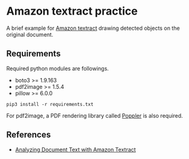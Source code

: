 # Amazon textract practice
A brief example for [Amazon textract](https://aws.amazon.com/jp/textract/) drawing detected objects on the original document.

## Requirements
Required python modules are followings.

- boto3 >= 1.9.163
- pdf2image >= 1.5.4
- pillow >= 6.0.0

```
pip3 install -r requirements.txt
```

For pdf2image, a PDF rendering library called [Poppler](https://poppler.freedesktop.org/) is also required.

## References
- [Analyzing Document Text with Amazon Textract](https://docs.aws.amazon.com/textract/latest/dg/analyzing-document-text.html)
